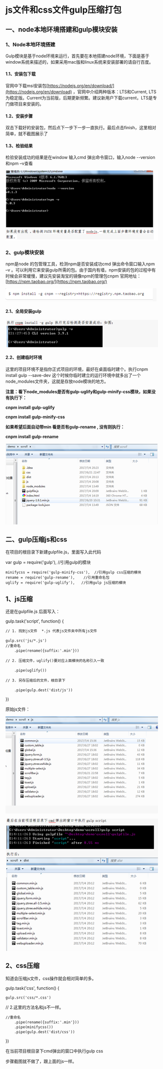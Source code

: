 # **js文件和css文件gulp压缩打包**

## 一、node本地环境搭建和gulp模块安装

### 1、Node本地环境搭建

Gulp模块是基于node环境来运行，首先要在本地搭建node环境，下面是基于window系统来描述的，如果采用mac版和linux系统来安装部署的请自行百度。

#### 1.1、安装包下载

官网中下载msi安装包[https://nodejs.org/en/download/](https://nodejs.org/en/download) ，官网中介绍两种版本：LTS和Current,  LTS为稳定版。Current为当前版，后期更新频繁。建议新用户下载current，LTS是专门做项目来安装的。

#### 1.2、安装步骤

双击下载好的安装包，然后点下一步下一步一直执行。最后点击finish，这里相对简单，就不截图展示了

#### 1.3、检验结果

检验安装成功的结果是在window 输入cmd 弹出命令窗口，输入node --version 和npm –v查看

![](/assets/import1.png)

### 2、gulp模块安装

npm是node 的包管理工具，检测npm是否安装成功cmd 弹出命令窗口输入npm –v 。可以利用它来安装gulp所需的包。由于国内有墙，npm安装的包的过程中有时候会非常缓慢，建议先安装淘宝的镜像npm的管理包cnpm  官网地址：[https://npm.taobao.org/](https://npm.taobao.org/)



![](/assets/import.png)

#### 2.1、全局安装gulp

![](/assets/1import.png)

#### 2.2、创建临时环境

这里的项目环境不是指你正式项目的环境，最好在桌面临时建个。执行cnpm install gulp --save-dev 这个时候你临时建立的运行环境中就多出了一个node\_modules文件夹，这就是存放node模块的地方。

**注意：看下node\_modules是否有gulp-uglify和gulp-minify-css模块，如果没有执行下：**

**cnpm install gulp-uglify**

**cnpm install gulp-minify-css**

**如果希望后面自动带min   看是否有gulp-rename , 没有则执行：**

**cnpm install gulp-rename**

![](/assets/import2.png)

## 二、gulp压缩js和css

在项目的根目录下新建gulpfile.js，里面写入此代码

var gulp = require\('gulp'\),  //引用gulp的模块

```
minifycss = require('gulp-minify-css'),  //引用gulp css压缩的模块
rename = require('gulp-rename'),    //引用重命名包
uglify = require('gulp-uglify'),   //引用gulp js压缩的模块
```

## 1、js压缩

还是在gulpfile.js 后面写入：

gulp.task\('script', function\(\) {

```
// 1. 找到js文件  *.js 代表js文件夹中所有js文件

gulp.src('js/*.js')
//重命名
    .pipe(rename({suffix:'.min'}))

// 2. 压缩文件，uglify()要对应上面模块的名称引入一致

    .pipe(uglify())

// 3. 另存压缩后的文件，根目录下

    .pipe(gulp.dest('dist/js'))
```

}\)

原始js文件：

![](/assets/2.png)

![](/assets/1.png)

## 2、css压缩

知道会压缩js文件，css操作就会相对简单的多。

gulp.task\('css', function\(\) {

```
gulp.src('css/*.css')
```

// 2.这里的方法名和js不一样。

```
//重命名
    .pipe(rename({suffix:'.min'}))
    .pipe(minifycss())
    .pipe(gulp.dest('dist/css'))
```

}\)

在当前项目根目录下cmd弹出的窗口中执行gulp css

步骤截图就不做了，跟上面的js一样。

